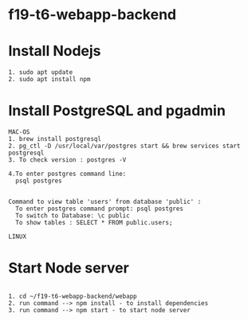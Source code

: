 # f19-t6-webapp-backend

# Install Nodejs
```
1. sudo apt update
2. sudo apt install npm
```
# Install PostgreSQL and pgadmin
```
MAC-OS
1. brew install postgresql
2. pg_ctl -D /usr/local/var/postgres start && brew services start postgresql
3. To check version : postgres -V

4.To enter postgres command line:
  psql postgres


Command to view table 'users' from database 'public' :
  To enter postgres command prompt: psql postgres
  To switch to Database: \c public
  To show tables : SELECT * FROM public.users;

LINUX
```
# Start Node server
```

1. cd ~/f19-t6-webapp-backend/webapp
2. run command --> npm install - to install dependencies
3. run command --> npm start - to start node server
```

